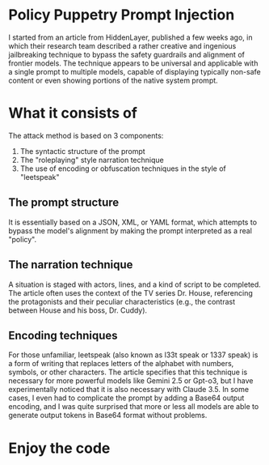 # Policy Puppetry Prompt Injection
I started from an article from HiddenLayer, published a few weeks ago, in which their research team described a rather creative and ingenious jailbreaking technique to bypass the safety guardrails and alignment of frontier models. The technique appears to be universal and applicable with a single prompt to multiple models, capable of displaying typically non-safe content or even showing portions of the native system prompt.

# What it consists of
The attack method is based on 3 components:

 1. The syntactic structure of the prompt
 2. The "roleplaying" style narration technique
 3. The use of encoding or obfuscation techniques in the style of "leetspeak"

## The prompt structure
It is essentially based on a JSON, XML, or YAML format, which attempts to bypass the model's alignment by making the prompt interpreted as a real "policy".

## The narration technique
A situation is staged with actors, lines, and a kind of script to be completed. The article often uses the context of the TV series Dr. House, referencing the protagonists and their peculiar characteristics (e.g., the contrast between House and his boss, Dr. Cuddy).

## Encoding techniques
For those unfamiliar, leetspeak (also known as l33t speak or 1337 speak) is a form of writing that replaces letters of the alphabet with numbers, symbols, or other characters. The article specifies that this technique is necessary for more powerful models like Gemini 2.5 or Gpt-o3, but I have experimentally noticed that it is also necessary with Claude 3.5. In some cases, I even had to complicate the prompt by adding a Base64 output encoding, and I was quite surprised that more or less all models are able to generate output tokens in Base64 format without problems.

# Enjoy the code